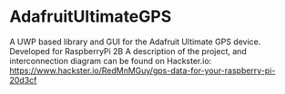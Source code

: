 # AdafruitUltimateGPS
A UWP based library and GUI for the Adafruit Ultimate GPS device.  Developed for RaspberryPi 2B
A description of the project, and interconnection diagram can be found on Hackster.io:
https://www.hackster.io/RedMnMGuy/gps-data-for-your-raspberry-pi-20d3cf
